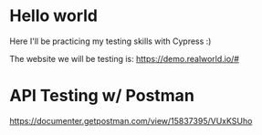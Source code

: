 # Hello world

Here I'll be practicing my testing skills with Cypress :)

The website we will be testing is: https://demo.realworld.io/#

# API Testing w/ Postman
https://documenter.getpostman.com/view/15837395/VUxKSUho
